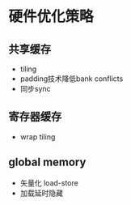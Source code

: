 # 硬件优化策略

## 共享缓存
- tiling
- padding技术降低bank conflicts
- 同步sync

## 寄存器缓存
- wrap tiling

## global memory
- 矢量化 load-store
- 加载延时隐藏
